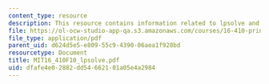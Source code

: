 ```yaml
---
content_type: resource
description: This resource contains information related to lpsolve and java.
file: https://ol-ocw-studio-app-qa.s3.amazonaws.com/courses/16-410-principles-of-autonomy-and-decision-making-fall-2010/dfafe4e02882dd54662101a05e4a2984_MIT16_410F10_lpsolve.pdf
file_type: application/pdf
parent_uid: d624d5e5-e809-55c9-4390-06aea1f928bd
resourcetype: Document
title: MIT16_410F10_lpsolve.pdf
uid: dfafe4e0-2882-dd54-6621-01a05e4a2984
---
```

